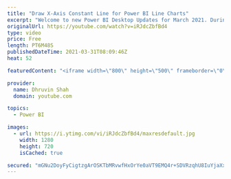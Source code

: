 ```yaml
---
title: "Draw X-Axis Constant Line for Power BI Line Charts"
excerpt: "Welcome to new Power BI Desktop Updates for March 2021. During this session, we will learn how we can draw Constant Line for X- Axis for Line Chart in Power BI. Microsoft recently introduce this new feature during March 2021 of Power BI Desktop update!   When we have date or number data type as columns,"
originalUrl: https://youtube.com/watch?v=iRJdcZbfBd4
type: video
price: Free
length: PT6M48S
publishedDateTime: 2021-03-31T08:09:46Z
heat: 52

featuredContent: "<iframe width=\"800\" height=\"500\" frameborder=\"0\" src=\"https://www.youtube.com/embed/iRJdcZbfBd4\" allow=\"accelerometer; autoplay; encrypted-media; gyroscope; picture-in-picture\" allowfullscreen></iframe>"

provider:
  name: Dhruvin Shah
  domain: youtube.com

topics:
  - Power BI

images:
  - url: https://i.ytimg.com/vi/iRJdcZbfBd4/maxresdefault.jpg
    width: 1280
    height: 720
    isCached: true

secured: "mGNu2DoyFyCigtzgArOSKTbMRvwfHxOrYe0aVT9EMQ4r+SDVRzqhU8IuYjaXxWzC3LRxIv/4re6rChCaIF7l50RZ3abHevJodhioePjE84S0fqsnCvRn2aosrBu09dJltjSt8fOT24lJ9a/9z4gcX+/Mt7t0k/0ejAoDNTNw1aDIgA+NS2x1MrJWtmBRW0s8ha+LTKXctP4igTS09r9l++cjpk/okneJOpz7O/AfYPyo638aex6c9Amt6zcJUTopcfKzI0Ltim5b0zJjXEa8QjJFztRs+T6S5WZ2pS9rGAW3RrxEzojfw1iDr7/BoH10NBJJqFEWmPh29cNRpVeKn2eru4/9v9iyfYRC5vQA8ITZrNYi4nW7w6UOHBYKZOItOD/nkCZBT27xw0L0W/r9sZ6/zeDHsv4T/PgXt0UCKCc=;YQuCNZOWmg2cV1J/q2Neuw=="
---
```


